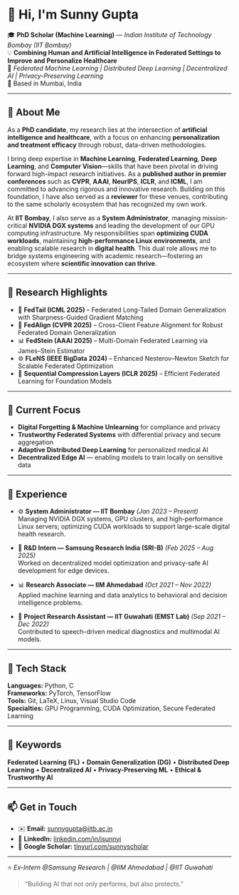 # 👋 Hi, I'm Sunny Gupta  

🎓 **PhD Scholar (Machine Learning)** — *Indian Institute of Technology Bombay (IIT Bombay)*  
💡 **Combining Human and Artificial Intelligence in Federated Settings to Improve and Personalize Healthcare**  
🔗 *Federated Machine Learning | Distributed Deep Learning | Decentralized AI | Privacy-Preserving Learning*  
📍 Based in Mumbai, India  

---

## 🧠 About Me  

As a **PhD candidate**, my research lies at the intersection of **artificial intelligence and healthcare**, with a focus on enhancing **personalization and treatment efficacy** through robust, data-driven methodologies.  

I bring deep expertise in **Machine Learning**, **Federated Learning**, **Deep Learning**, and **Computer Vision**—skills that have been pivotal in driving forward high-impact research initiatives. As a **published author in premier conferences** such as **CVPR**, **AAAI**, **NeurIPS**, **ICLR**, and **ICML**, I am committed to advancing rigorous and innovative research. Building on this foundation, I have also served as a **reviewer** for these venues, contributing to the same scholarly ecosystem that has recognized my own work.  

At **IIT Bombay**, I also serve as a **System Administrator**, managing mission-critical **NVIDIA DGX systems** and leading the development of our GPU computing infrastructure. My responsibilities span **optimizing CUDA workloads**, maintaining **high-performance Linux environments**, and enabling scalable research in **digital health**. This dual role allows me to bridge systems engineering with academic research—fostering an ecosystem where **scientific innovation can thrive**.  

---

## 🧩 Research Highlights  

- 🧠 **FedTail (ICML 2025)** – Federated Long-Tailed Domain Generalization with Sharpness-Guided Gradient Matching  
- 🔗 **FedAlign (CVPR 2025)** – Cross-Client Feature Alignment for Robust Federated Domain Generalization  
- 📊 **FedStein (AAAI 2025)** – Multi-Domain Federated Learning via James–Stein Estimator  
- ⚙️ **FLeNS (IEEE BigData 2024)** – Enhanced Nesterov–Newton Sketch for Scalable Federated Optimization  
- 🧬 **Sequential Compression Layers (ICLR 2025)** – Efficient Federated Learning for Foundation Models  

---

## 🧭 Current Focus  

- **Digital Forgetting & Machine Unlearning** for compliance and privacy  
- **Trustworthy Federated Systems** with differential privacy and secure aggregation  
- **Adaptive Distributed Deep Learning** for personalized medical AI  
- **Decentralized Edge AI** — enabling models to train locally on sensitive data  

---

## 💼 Experience  

- ⚙️ **System Administrator — IIT Bombay** *(Jan 2023 – Present)*  
  Managing NVIDIA DGX systems, GPU clusters, and high-performance Linux servers; optimizing CUDA workloads to support large-scale digital health research.  

- 🧩 **R&D Intern — Samsung Research India (SRI-B)** *(Feb 2025 – Aug 2025)*  
  Worked on decentralized model optimization and privacy-safe AI development for edge devices.  

- 📊 **Research Associate — IIM Ahmedabad** *(Oct 2021 – Nov 2022)*  
  Applied machine learning and data analytics to behavioral and decision intelligence problems.  

- 🔬 **Project Research Assistant — IIT Guwahati (EMST Lab)** *(Sep 2021 – Dec 2022)*  
  Contributed to speech-driven medical diagnostics and multimodal AI models.  

---

## 🧰 Tech Stack  

**Languages:** Python, C  
**Frameworks:** PyTorch, TensorFlow  
**Tools:** Git, LaTeX, Linux, Visual Studio Code  
**Specialties:** GPU Programming, CUDA Optimization, Secure Federated Learning  

---

## 🧩 Keywords  

**Federated Learning (FL)** • **Domain Generalization (DG)** • **Distributed Deep Learning** • **Decentralized AI** • **Privacy-Preserving ML** • **Ethical & Trustworthy AI**

---

## 📫 Get in Touch  

- ✉️ **Email:** sunnygupta@iitb.ac.in  
- 💼 **LinkedIn:** [linkedin.com/in/isunnyi](https://linkedin.com/in/isunnyi)  
- 🧪 **Google Scholar:** [tinyurl.com/sunnyscholar](https://tinyurl.com/sunnyscholar)  

---

⭐️ *Ex-Intern @Samsung Research | @IIM Ahmedabad | @IIT Guwahati*  
> “Building AI that not only performs, but also protects.”
